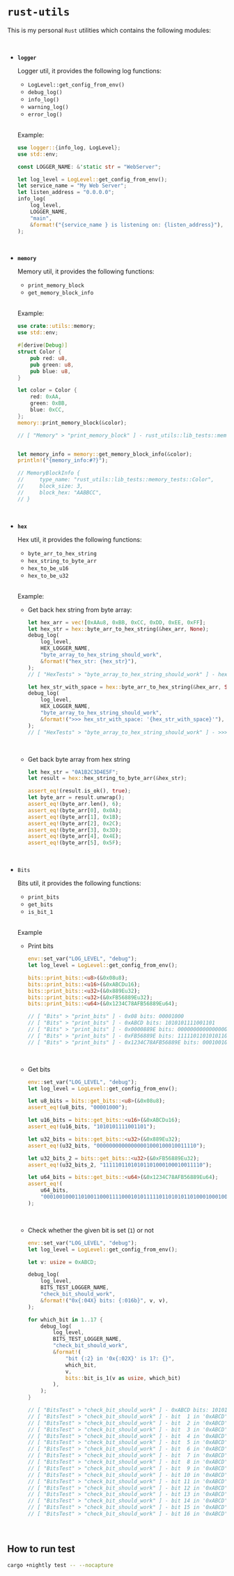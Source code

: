 # `rust-utils`

This is my personal `Rust` utilities which contains the following modules:

</br>

- **`logger`**

    Logger util, it provides the following log functions:

    - `LogLevel::get_config_from_env()`
    - `debug_log()`
    - `info_log()`
    - `warning_log()`
    - `error_log()`

    </br>

    Example:

    ```rust
    use logger::{info_log, LogLevel};
    use std::env;

    const LOGGER_NAME: &'static str = "WebServer";

    let log_level = LogLevel::get_config_from_env();
    let service_name = "My Web Server";
    let listen_address = "0.0.0.0";
    info_log(
        log_level,
        LOGGER_NAME,
        "main",
        &format!("{service_name } is listening on: {listen_address}"),
    );
    ```

    </br>


- **`memory`**

    Memory util, it provides the following functions:

    - `print_memory_block`
    - `get_memory_block_info`

    </br>

    Example:

    ```rust
    use crate::utils::memory;
    use std::env;

    #[derive(Debug)]
    struct Color {
        pub red: u8,
        pub green: u8,
        pub blue: u8,
    }

    let color = Color {
        red: 0xAA,
        green: 0xBB,
        blue: 0xCC,
    };
    memory::print_memory_block(&color);

    // [ "Memory" > "print_memory_block" ] - rust_utils::lib_tests::memory_tests::Color, size: 3 , block HEX: AABBCC


    let memory_info = memory::get_memory_block_info(&color);
    println!("{memory_info:#?}");

    // MemoryBlockInfo {
    //     type_name: "rust_utils::lib_tests::memory_tests::Color",
    //     block_size: 3,
    //     block_hex: "AABBCC",
    // }
    ```

    </br>


- **`hex`**

    Hex util, it provides the following functions:

    - `byte_arr_to_hex_string`
    - `hex_string_to_byte_arr`
    - `hex_to_be_u16`
    - `hex_to_be_u32`

    </br>

    Example:

    - Get back hex string from byte array:

        ```rust
        let hex_arr = vec![0xAAu8, 0xBB, 0xCC, 0xDD, 0xEE, 0xFF];
        let hex_str = hex::byte_arr_to_hex_string(&hex_arr, None);
        debug_log(
            log_level,
            HEX_LOGGER_NAME,
            "byte_array_to_hex_string_should_work",
            &format!("hex_str: {hex_str}"),
        );
        // [ "HexTests" > "byte_array_to_hex_string_should_work" ] - hex_str: AABBCCDDEEFF

        let hex_str_with_space = hex::byte_arr_to_hex_string(&hex_arr, Some(' '));
        debug_log(
            log_level,
            HEX_LOGGER_NAME,
            "byte_array_to_hex_string_should_work",
            &format!(">>> hex_str_with_space: '{hex_str_with_space}'"),
        );
        // [ "HexTests" > "byte_array_to_hex_string_should_work" ] - >>> hex_str_with_space: 'AA BB CC DD EE FF'
        ```

        </br>

    - Get back byte array from hex string

        ```rust
        let hex_str = "0A1B2C3D4E5F";
        let result = hex::hex_string_to_byte_arr(&hex_str);

        assert_eq!(result.is_ok(), true);
        let byte_arr = result.unwrap();
        assert_eq!(byte_arr.len(), 6);
        assert_eq!(byte_arr[0], 0x0A);
        assert_eq!(byte_arr[1], 0x1B);
        assert_eq!(byte_arr[2], 0x2C);
        assert_eq!(byte_arr[3], 0x3D);
        assert_eq!(byte_arr[4], 0x4E);
        assert_eq!(byte_arr[5], 0x5F);
        ```

        </br>

- `Bits`

    Bits util, it provides the following functions:

    - `print_bits`
    - `get_bits`
    - `is_bit_1`

    </br>

    Example

    - Print bits

        ```rust
        env::set_var("LOG_LEVEL", "debug");
        let log_level = LogLevel::get_config_from_env();

        bits::print_bits::<u8>(&0x08u8);
        bits::print_bits::<u16>(&0xABCDu16);
        bits::print_bits::<u32>(&0x889Eu32);
        bits::print_bits::<u32>(&0xFB56889Eu32);
        bits::print_bits::<u64>(&0x1234C78AFB56889Eu64);

        // [ "Bits" > "print_bits" ] - 0x08 bits: 00001000
        // [ "Bits" > "print_bits" ] - 0xABCD bits: 1010101111001101
        // [ "Bits" > "print_bits" ] - 0x0000889E bits: 00000000000000001000100010011110
        // [ "Bits" > "print_bits" ] - 0xFB56889E bits: 11111011010101101000100010011110
        // [ "Bits" > "print_bits" ] - 0x1234C78AFB56889E bits: 0001001000110100110001111000101011111011010101101000100010011110
        ```

        </br>

    - Get bits

        ```rust
        env::set_var("LOG_LEVEL", "debug");
        let log_level = LogLevel::get_config_from_env();

        let u8_bits = bits::get_bits::<u8>(&0x08u8);
        assert_eq!(u8_bits, "00001000");

        let u16_bits = bits::get_bits::<u16>(&0xABCDu16);
        assert_eq!(u16_bits, "1010101111001101");

        let u32_bits = bits::get_bits::<u32>(&0x889Eu32);
        assert_eq!(u32_bits, "00000000000000001000100010011110");

        let u32_bits_2 = bits::get_bits::<u32>(&0xFB56889Eu32);
        assert_eq!(u32_bits_2, "11111011010101101000100010011110");

        let u64_bits = bits::get_bits::<u64>(&0x1234C78AFB56889Eu64);
        assert_eq!(
            u64_bits,
            "0001001000110100110001111000101011111011010101101000100010011110"
        );
        ```

        </br>

    - Check whether the given bit is set (`1`) or not

        ```rust
        env::set_var("LOG_LEVEL", "debug");
        let log_level = LogLevel::get_config_from_env();

        let v: usize = 0xABCD;

        debug_log(
            log_level,
            BITS_TEST_LOGGER_NAME,
            "check_bit_should_work",
            &format!("0x{:04X} bits: {:016b}", v, v),
        );

        for which_bit in 1..17 {
            debug_log(
                log_level,
                BITS_TEST_LOGGER_NAME,
                "check_bit_should_work",
                &format!(
                    "bit {:2} in '0x{:02X}' is 1?: {}",
                    which_bit,
                    v,
                    bits::bit_is_1(v as usize, which_bit)
                ),
            );
        }

        // [ "BitsTest" > "check_bit_should_work" ] - 0xABCD bits: 1010101111001101
        // [ "BitsTest" > "check_bit_should_work" ] - bit  1 in '0xABCD' is 1?: true
        // [ "BitsTest" > "check_bit_should_work" ] - bit  2 in '0xABCD' is 1?: false
        // [ "BitsTest" > "check_bit_should_work" ] - bit  3 in '0xABCD' is 1?: true
        // [ "BitsTest" > "check_bit_should_work" ] - bit  4 in '0xABCD' is 1?: true
        // [ "BitsTest" > "check_bit_should_work" ] - bit  5 in '0xABCD' is 1?: false
        // [ "BitsTest" > "check_bit_should_work" ] - bit  6 in '0xABCD' is 1?: false
        // [ "BitsTest" > "check_bit_should_work" ] - bit  7 in '0xABCD' is 1?: true
        // [ "BitsTest" > "check_bit_should_work" ] - bit  8 in '0xABCD' is 1?: true
        // [ "BitsTest" > "check_bit_should_work" ] - bit  9 in '0xABCD' is 1?: true
        // [ "BitsTest" > "check_bit_should_work" ] - bit 10 in '0xABCD' is 1?: true
        // [ "BitsTest" > "check_bit_should_work" ] - bit 11 in '0xABCD' is 1?: false
        // [ "BitsTest" > "check_bit_should_work" ] - bit 12 in '0xABCD' is 1?: true
        // [ "BitsTest" > "check_bit_should_work" ] - bit 13 in '0xABCD' is 1?: false
        // [ "BitsTest" > "check_bit_should_work" ] - bit 14 in '0xABCD' is 1?: true
        // [ "BitsTest" > "check_bit_should_work" ] - bit 15 in '0xABCD' is 1?: false
        // [ "BitsTest" > "check_bit_should_work" ] - bit 16 in '0xABCD' is 1?: true
        ```

        </br>


## How to run test

```bash
cargo +nightly test -- --nocapture
```

</br>
